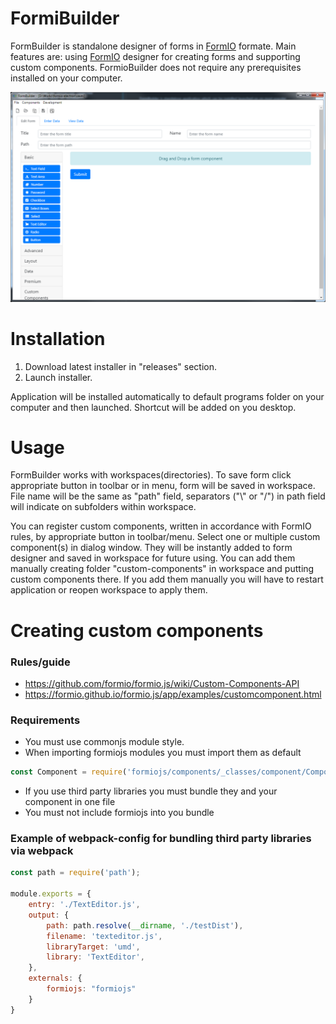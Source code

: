 # FormiBuilder

FormBuilder is standalone designer of forms in [FormIO](https://www.form.io/) formate. Main features are: using [FormIO](https://www.form.io/) designer for creating forms and supporting custom components. FormioBuilder does not require any prerequisites installed on your computer.

![FormioBuilderPreview](./FormioBuilderPreview.png)

# Installation

1) Download latest installer in "releases" section. 
2) Launch installer.

Application will be installed automatically to default programs folder on your computer and then launched. Shortcut will be added on you desktop.

# Usage

FormBuilder works with workspaces(directories). To save form click appropriate button in toolbar or in menu, form will be saved in workspace. File name will be the same as "path" field, separators ("\\" or "/") in path field will indicate on subfolders within workspace. 

You can register custom components, written in accordance with FormIO rules, by appropriate button in toolbar/menu. Select one or multiple custom component(s) in dialog window. They will be instantly added to form designer and saved in workspace for future using. You can add them manually creating folder "custom-components" in workspace and putting custom components there. If you add them manually you will have to restart application or reopen workspace to apply them.

# Creating custom components

### Rules/guide

* https://github.com/formio/formio.js/wiki/Custom-Components-API
* https://formio.github.io/formio.js/app/examples/customcomponent.html

### Requirements

* You must use commonjs module style.
* When importing formiojs modules you must import them as default 
```js
const Component = require('formiojs/components/_classes/component/Component').default;
```
* If you use third party libraries you must bundle they and your component in one file
* You must not include formiojs into you bundle

### Example of webpack-config for bundling third party libraries via webpack

```js
const path = require('path');

module.exports = {
    entry: './TextEditor.js',
    output: {
        path: path.resolve(__dirname, './testDist'),
        filename: 'texteditor.js',
        libraryTarget: 'umd',
        library: 'TextEditor',
    },
    externals: {
        formiojs: "formiojs"
    }
}
```